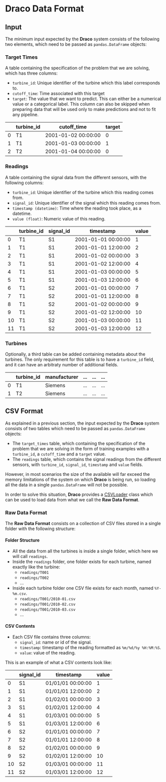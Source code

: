 # Draco Data Format

## Input

The minimum input expected by the **Draco** system consists of the following two elements,
which need to be passed as `pandas.DataFrame` objects:

### Target Times

A table containing the specification of the problem that we are solving, which has three
columns:

* `turbine_id`: Unique identifier of the turbine which this label corresponds to.
* `cutoff_time`: Time associated with this target
* `target`: The value that we want to predict. This can either be a numerical value or a
  categorical label. This column can also be skipped when preparing data that will be used
  only to make predictions and not to fit any pipeline.

|    | turbine_id   | cutoff_time         |   target |
|----|--------------|---------------------|----------|
|  0 | T1           | 2001-01-02 00:00:00 |        0 |
|  1 | T1           | 2001-01-03 00:00:00 |        1 |
|  2 | T2           | 2001-01-04 00:00:00 |        0 |

### Readings

A table containing the signal data from the different sensors, with the following columns:

  * `turbine_id`: Unique identifier of the turbine which this reading comes from.
  * `signal_id`: Unique identifier of the signal which this reading comes from.
  * `timestamp (datetime)`: Time where the reading took place, as a datetime.
  * `value (float)`: Numeric value of this reading.

|    | turbine_id   | signal_id   | timestamp           |   value |
|----|--------------|-------------|---------------------|---------|
|  0 | T1           | S1          | 2001-01-01 00:00:00 |       1 |
|  1 | T1           | S1          | 2001-01-01 12:00:00 |       2 |
|  2 | T1           | S1          | 2001-01-02 00:00:00 |       3 |
|  3 | T1           | S1          | 2001-01-02 12:00:00 |       4 |
|  4 | T1           | S1          | 2001-01-03 00:00:00 |       5 |
|  5 | T1           | S1          | 2001-01-03 12:00:00 |       6 |
|  6 | T1           | S2          | 2001-01-01 00:00:00 |       7 |
|  7 | T1           | S2          | 2001-01-01 12:00:00 |       8 |
|  8 | T1           | S2          | 2001-01-02 00:00:00 |       9 |
|  9 | T1           | S2          | 2001-01-02 12:00:00 |      10 |
| 10 | T1           | S2          | 2001-01-03 00:00:00 |      11 |
| 11 | T1           | S2          | 2001-01-03 12:00:00 |      12 |

### Turbines

Optionally, a third table can be added containing metadata about the turbines.
The only requirement for this table is to have a `turbine_id` field, and it can have
an arbitraty number of additional fields.

|    | turbine_id   | manufacturer   | ...   | ...   | ...   |
|----|--------------|----------------|-------|-------|-------|
|  0 | T1           | Siemens        | ...   | ...   | ...   |
|  1 | T2           | Siemens        | ...   | ...   | ...   |


## CSV Format

As explained in a previous section, the input expected by the **Draco** system consists of
two tables which need to be passed as `pandas.DataFrame` objects:

* The `target_times` table, which containing the specification of the problem that we are solving
  in the form of training examples with a `turbine_id`, a `cutoff_time` and a `target` value.
* The `readings` table, which contains the signal readings from the different sensors, with
  `turbine_id`, `signal_id`, `timestamp` and `value` fields.

However, in most scenarios the size of the available will far exceed the memory limitations
of the system on which **Draco** is being run, so loading all the data in a single
`pandas.DataFrame` will not be possible.

In order to solve this situation, **Draco** provides a [CSVLoader](
https://sintel-dev.github.io/Draco/api/draco.loaders.csv.html#draco.loaders.csv.CSVLoader)
class which can be used to load data from what we call the **Raw Data Format**.

### Raw Data Format

The **Raw Data Format** consists on a collection of CSV files stored in a single folder with the
following structure:

#### Folder Structure

* All the data from all the turbines is inside a single folder, which here we will call `readings`.
* Inside the `readings` folder, one folder exists for each turbine, named exactly like the turbine:
    * `readings/T001`
    * `readings/T002`
    * ...
* Inside each turbine folder one CSV file exists for each month, named `%Y-%m.csv`.
    * `readings/T001/2010-01.csv`
    * `readings/T001/2010-02.csv`
    * `readings/T001/2010-03.csv`
    * ...

#### CSV Contents

* Each CSV file contains three columns:
    * `signal_id`: name or id of the signal.
    * ``timestamp``: timestamp of the reading formatted as ``%m/%d/%y %H:%M:%S``.
    * `value`: value of the reading.

This is an example of what a CSV contents look like:

|    | signal_id   | timestamp         |   value |
|----|-------------|-------------------|---------|
|  0 | S1          | 01/01/01 00:00:00 |       1 |
|  1 | S1          | 01/01/01 12:00:00 |       2 |
|  2 | S1          | 01/02/01 00:00:00 |       3 |
|  3 | S1          | 01/02/01 12:00:00 |       4 |
|  4 | S1          | 01/03/01 00:00:00 |       5 |
|  5 | S1          | 01/03/01 12:00:00 |       6 |
|  6 | S2          | 01/01/01 00:00:00 |       7 |
|  7 | S2          | 01/01/01 12:00:00 |       8 |
|  8 | S2          | 01/02/01 00:00:00 |       9 |
|  9 | S2          | 01/02/01 12:00:00 |      10 |
| 10 | S2          | 01/03/01 00:00:00 |      11 |
| 11 | S2          | 01/03/01 12:00:00 |      12 |
